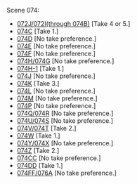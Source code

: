 Scene 074: 

* [072J/072I(through 074B)](072J-072I-074B--Take04-05--.md) [Take 4 or 5.]
* [074C](074-C--Take01--.md) [Take 1.]
* [074D](074-D--NoPref.--.md) [No take preference.]
* [074E](074-E--NoPref.--.md) [No take preference.]
* [074F](074-F--NoPref.--.md) [No take preference.]
* [074H/074G](074-H-074-G--NoPref.--.md) [No take preference.]
* [074H-1](074-H-1--Take01--.md) [Take 1.]
* [074J](074-J--NoPref.--.md) [No take preference.]
* [074K](074-K--Take03--.md) [Take 3.]
* [074L](074-L.md) [No take preference.]
* [074M](074-M.md) [No take preference.]
* [074P](074-P.md) [No take preference.]
* [074Q/074R](074-Q--074-R.md) [No take preference.]
* [074U/074S](074-U-074-S--NoPref.--.md) [No take preference.]
* [074V/074T](074-V--074-T--Take02--.md) [Take 2.]
* [074W](074-W.md) [Take 1.]
* [074Y/074X](074-Y--074-X.md) [No take preference.]
* [074Z](074-Z--Take02--.md) [Take 2.]
* [074CC](074CC.md) [No take preference.]
* [074DD](074DD.md) [Take 1.]
* [074FF/076A](074FF--076A.md) [No take preference.]
